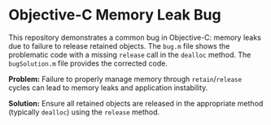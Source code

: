 # Objective-C Memory Leak Bug

This repository demonstrates a common bug in Objective-C: memory leaks due to failure to release retained objects. The `bug.m` file shows the problematic code with a missing `release` call in the `dealloc` method.  The `bugSolution.m` file provides the corrected code. 

**Problem:** Failure to properly manage memory through `retain`/`release` cycles can lead to memory leaks and application instability. 

**Solution:** Ensure all retained objects are released in the appropriate method (typically `dealloc`) using the `release` method.